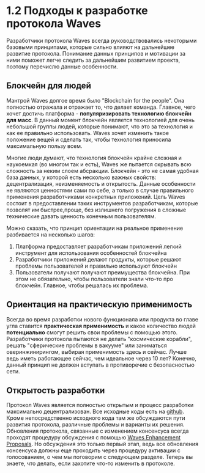 # 1.2 Подходы к разработке протокола Waves

Разработчики протокола Waves всегда руководствовались некоторыми базовыми принципами, которые сильно влияют на дальнейшее развитие протокола. Понимание данных принципов и мотивации за ними поможет легче следить за дальнейшим развитием проекта, поэтому перечислю данные особенности.

## Блокчейн для людей

Мантрой Waves долгое время было "Blockchain for the people". Она полностью отражала и отражает то, что делает команда. Главное, чего хочет достичь платформа - **популяризировать технологию блокчейн для масс**. В данный момент блокчейн является технологией для очень небольшой группы людей, которые понимают, что это за технология и как ее правильно использовать. Waves хочет изменить такое положение вещей и сделать так, чтобы технология приносила максимальную пользу всем.

Многие люди думают, что технология блокчейн крайне сложная и наукоемкая (во многом так и есть), Waves же пытается скрывать всю сложность за неким слоем абсракции. Блокчейн - это не самая удобная база данных, у которой есть несколько важных свойств: децентрализация, неизменяемость и открытость. Данные особенности не являются ценностями сами по себе, а только в случае правильного применения разработчиками конкретных приложений. Цель Waves состоит в предоставлении таких инструментов разработчикам, которые позволят им быстрее,проще, без излишнего погружения в сложные технические давать ценность конечным пользователям.

Можно сказать, что принцип ориентации на реальное применение разбивается на несколько шагов:

1. Платформа предоставляет разработчикам приложений легкий инструмент для использования особенностей блокчейна
2. Разработчики приложений делают продукты, которые решают проблемы пользователей и правильно используют блокчейн
3. Пользователи получают получают преимущества блокчейна. При этом не обязательно, чтобы пользователи знали что-то про блокчейн. Главное, чтобы решалась их проблема.

## Ориентация на практическую применимость

Всегда во время разработки нового функционала или продукта во главе угла ставится **практическая применимость** и какое количество людей **потенциально** смогут решить свои проблемы с помощью этого. Разработчики протокола пытаются не делать "космические корабли", решать "сферические проблемы в вакууме" или заниматься оверинжинирингом, выбирая применимость здесь и сейчас. Лучше ведь иметь работающее сейчас, чем идеальное через 10 лет? Конечно, данный принцип не должен вступать в противоречие с безопасностью сети.

## Открытость разработки

Протокол Waves является полностью открытым и процесс разработки максимально децентрализован. Все исходные коды есть на [github](https://github.com/wavesplatform). Кроме непосредственно исходного кода там же обсуждаются пути развития протокола, различные проблемы и варианты их решения. Обновления протокола, связанные с изменением консенсуса всегда проходят процедуру обсуждения с помощью [Waves Enhancement Proposals](https://forum.wavesplatform.com/t/wep-0-waves-enhancement-proposal-unified-proposal-system/14781). Но обсуждения это только первый этап, ведь все обновления консенсуса должны еще проходить через процедуру активации с голосованием, о чем мы поговорим с следующем разделе. Теперь вы знаете, что делать, если захотите что-то изменить в протоколе.
